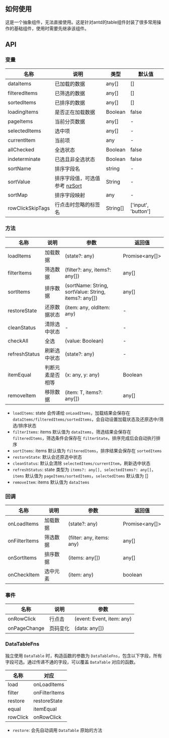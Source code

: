 ## 如何使用

这是一个抽象组件，无法直接使用。这是针对antd的table组件封装了很多常用操作的基础组件，使用时需要先继承该组件。

## API

### 变量

| 名称 | 说明 | 类型 | 默认值 |
| --- | --- | --- | --- |
| dataItems | 已加载的数据 | any[] | [] |
| filteredItems | 已筛选的数据 | any[] | [] |
| sortedItems | 已排序的数据 | any[] | [] |
| loadingItems | 是否正在加载数据 | Boolean | false |
| pageItems | 当前分页数据 | any[] | - |
| selectedItems | 选中项 | any[] | - |
| currentItem | 当前项 | any | - |
| allChecked | 全选状态 | Boolean | false |
| indeterminate | 已选且非全选状态 | Boolean | false |
| sortName | 排序字段名 | string | - |
| sortValue | 排序字段值，可选值参考 [nzSort](https://ng.ant.design/components/table/zh#th) | String | - |
| sortMap | 排序字段映射 | any | - |
| rowClickSkipTags | 行点击时忽略的标签名 | String[] | ['input', 'button'] |

### 方法

| 名称 | 说明 | 参数 | 返回值 |
| --- | --- | --- | --- |
| loadItems | 加载数据 | (state?: any) | Promise<any[]> |
| filterItems | 筛选数据 | (filter?: any, items?: any[]) | any[] |
| sortItems | 排序数据 | (sortName: String, sortValue: String, items?: any[]) | any[] |
| restoreState | 还原数据状态 | (item: any, oldItem: any) | - |
| cleanStatus | 清除选中状态 | - | - |
| checkAll | 全选 | (value: Boolean) | - |
| refreshStatus | 刷新选中状态 | (state?: any) | - |
| itemEqual | 判断元素是否相等 | (x: any, y: any) | Boolean |
| removeItem | 移除数据 | (item: T, items?: any[]) | any[] |

* `loadItems`: state 会传递给 `onLoadItems`，加载结果会保存在 `dataItems/filteredItems/sortedItems`，会自动设置加载状态及还原选中/筛选/排序状态
* `filterItems`: items 默认值为 `dataItems`，筛选结果会保存在 `filteredItems`，筛选条件会保存在 `filterState`，排序完成后会自动执行排序
* `sortItems`: items 默认值为 `filteredItems`，排序结果会保存在 `sortedItems`
* `restoreState`: 默认会还原选中状态
* `cleanStatus`: 默认会清除 `selectedItems/currentItem`，刷新选中状态
* `refreshStatus`: state 类型为 `items?: any[], selectedItems?: any[]`，`items` 默认值为 `pageItems/sortedItems`，`selectedItems` 默认值为 []
* `removeItem`: items 默认值为 `dataItems`

### 回调

| 名称 | 说明 | 参数 | 返回值 |
| --- | --- | --- | --- |
| onLoadItems | 加载数据 | (state?: any) | Promise<any[]> |
| onFilterItems | 筛选数据 | (filter: any, items: any) | any[] |
| onSortItems | 排序数据 | (items: any[]) | any[] |
| onCheckItem | 选中元素 | (item: any) | boolean |

### 事件

| 名称 | 说明 | 参数 |
| --- | --- | --- |
| onRowClick | 行点击 | (event: Event, item: any) |
| onPageChange | 页码变化 | (data: any[]) |

### DataTableFns

独立使用 `DataTable` 时，构造函数的参数为 `DataTableFns`，包含以下字段，所有字段可选。通过传递不通的字段，可以覆盖 `DataTable` 对应的函数。

| 名称 | 对应 |
| --- | --- |
| load | onLoadItems |
| filter | onFilterItems |
| restore | restoreState |
| equal | itemEqual |
| rowClick | onRowClick |

* `restore`: 会先自动调用 `DataTable` 原始的方法
